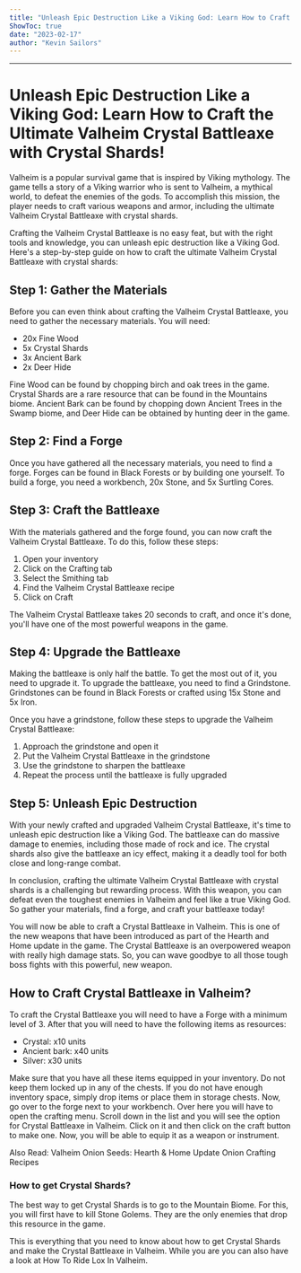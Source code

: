 ```yaml
---
title: "Unleash Epic Destruction Like a Viking God: Learn How to Craft the Ultimate Valheim Crystal Battleaxe with Crystal Shards!"
ShowToc: true 
date: "2023-02-17"
author: "Kevin Sailors"
---
```

*****
# Unleash Epic Destruction Like a Viking God: Learn How to Craft the Ultimate Valheim Crystal Battleaxe with Crystal Shards!

Valheim is a popular survival game that is inspired by Viking mythology. The game tells a story of a Viking warrior who is sent to Valheim, a mythical world, to defeat the enemies of the gods. To accomplish this mission, the player needs to craft various weapons and armor, including the ultimate Valheim Crystal Battleaxe with crystal shards.

Crafting the Valheim Crystal Battleaxe is no easy feat, but with the right tools and knowledge, you can unleash epic destruction like a Viking God. Here's a step-by-step guide on how to craft the ultimate Valheim Crystal Battleaxe with crystal shards:

## Step 1: Gather the Materials

Before you can even think about crafting the Valheim Crystal Battleaxe, you need to gather the necessary materials. You will need:

- 20x Fine Wood
- 5x Crystal Shards
- 3x Ancient Bark
- 2x Deer Hide

Fine Wood can be found by chopping birch and oak trees in the game. Crystal Shards are a rare resource that can be found in the Mountains biome. Ancient Bark can be found by chopping down Ancient Trees in the Swamp biome, and Deer Hide can be obtained by hunting deer in the game.

## Step 2: Find a Forge

Once you have gathered all the necessary materials, you need to find a forge. Forges can be found in Black Forests or by building one yourself. To build a forge, you need a workbench, 20x Stone, and 5x Surtling Cores.

## Step 3: Craft the Battleaxe

With the materials gathered and the forge found, you can now craft the Valheim Crystal Battleaxe. To do this, follow these steps:

1. Open your inventory
2. Click on the Crafting tab
3. Select the Smithing tab
4. Find the Valheim Crystal Battleaxe recipe
5. Click on Craft

The Valheim Crystal Battleaxe takes 20 seconds to craft, and once it's done, you'll have one of the most powerful weapons in the game.

## Step 4: Upgrade the Battleaxe

Making the battleaxe is only half the battle. To get the most out of it, you need to upgrade it. To upgrade the battleaxe, you need to find a Grindstone. Grindstones can be found in Black Forests or crafted using 15x Stone and 5x Iron. 

Once you have a grindstone, follow these steps to upgrade the Valheim Crystal Battleaxe:

1. Approach the grindstone and open it
2. Put the Valheim Crystal Battleaxe in the grindstone
3. Use the grindstone to sharpen the battleaxe
4. Repeat the process until the battleaxe is fully upgraded

## Step 5: Unleash Epic Destruction

With your newly crafted and upgraded Valheim Crystal Battleaxe, it's time to unleash epic destruction like a Viking God. The battleaxe can do massive damage to enemies, including those made of rock and ice. The crystal shards also give the battleaxe an icy effect, making it a deadly tool for both close and long-range combat.

In conclusion, crafting the ultimate Valheim Crystal Battleaxe with crystal shards is a challenging but rewarding process. With this weapon, you can defeat even the toughest enemies in Valheim and feel like a true Viking God. So gather your materials, find a forge, and craft your battleaxe today!


You will now be able to craft a Crystal Battleaxe in Valheim. This is one of the new weapons that have been introduced as part of the Hearth and Home update in the game. The Crystal Battleaxe is an overpowered weapon with really high damage stats. So, you can wave goodbye to all those tough boss fights with this powerful, new weapon.
 
## How to Craft Crystal Battleaxe in Valheim?
 

 
To craft the Crystal Battleaxe you will need to have a Forge with a minimum level of 3. After that you will need to have the following items as resources:
 
- Crystal: x10 units
 - Ancient bark: x40 units
 - Silver: x30 units

 
Make sure that you have all these items equipped in your inventory. Do not keep them locked up in any of the chests. If you do not have enough inventory space, simply drop items or place them in storage chests. Now, go over to the forge next to your workbench. Over here you will have to open the crafting menu. Scroll down in the list and you will see the option for Crystal Battleaxe in Valheim. Click on it and then click on the craft button to make one. Now, you will be able to equip it as a weapon or instrument.
 
Also Read: Valheim Onion Seeds: Hearth & Home Update Onion Crafting Recipes
 
### How to get Crystal Shards?
 
The best way to get Crystal Shards is to go to the Mountain Biome. For this, you will first have to kill Stone Golems. They are the only enemies that drop this resource in the game.
 
This is everything that you need to know about how to get Crystal Shards and make the Crystal Battleaxe in Valheim. While you are you can also have a look at How To Ride Lox In Valheim.




